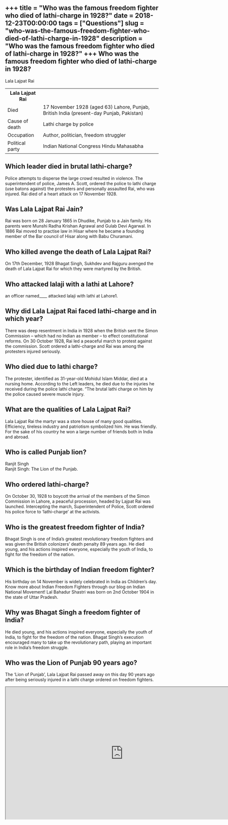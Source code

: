 +++
title = "Who was the famous freedom fighter who died of lathi-charge in 1928?"
date = 2018-12-23T00:00:00
tags = ["Questions"]
slug = "who-was-the-famous-freedom-fighter-who-died-of-lathi-charge-in-1928"
description = "Who was the famous freedom fighter who died of lathi-charge in 1928?"
+++
Who was the famous freedom fighter who died of lathi-charge in 1928?
--------------------------------------------------------------------

Lala Lajpat Rai

<table><tr><th>Lala Lajpat Rai</th></tr><tr><td>Died</td><td>17 November 1928 (aged 63) Lahore, Punjab, British India (present-day Punjab, Pakistan)</td></tr><tr><td>Cause of death</td><td>Lathi charge by police</td></tr><tr><td>Occupation</td><td>Author, politician, freedom struggler</td></tr><tr><td>Political party</td><td>Indian National Congress Hindu Mahasabha</td></tr></table>

Which leader died in brutal lathi-charge?
-----------------------------------------

Police attempts to disperse the large crowd resulted in violence. The superintendent of police, James A. Scott, ordered the police to lathi charge (use batons against) the protesters and personally assaulted Rai, who was injured. Rai died of a heart attack on 17 November 1928.

Was Lala Lajpat Rai Jain?
-------------------------

Rai was born on 28 January 1865 in Dhudike, Punjab to a Jain family. His parents were Munshi Radha Krishan Agrawal and Gulab Devi Agarwal. In 1886 Rai moved to practise law in Hisar where he became a founding member of the Bar council of Hisar along with Babu Churamani.

Who killed avenge the death of Lala Lajpat Rai?
-----------------------------------------------

On 17th December, 1928 Bhagat Singh, Sukhdev and Rajguru avenged the death of Lala Lajpat Rai for which they were martyred by the British.

Who attacked lalaji with a lathi at Lahore?
-------------------------------------------

an officer named\_\_\_\_ attacked lalaji with lathi at Lahore1.

Why did Lala Lajpat Rai faced lathi-charge and in which year?
-------------------------------------------------------------

There was deep resentment in India in 1928 when the British sent the Simon Commission – which had no Indian as member – to effect constitutional reforms. On 30 October 1928, Rai led a peaceful march to protest against the commission. Scott ordered a lathi-charge and Rai was among the protesters injured seriously.

Who died due to lathi charge?
-----------------------------

The protester, identified as 31-year-old Mohidul Islam Middar, died at a nursing home. According to the Left leaders, he died due to the injuries he received during the police lathi charge. “The brutal lathi charge on him by the police caused severe muscle injury.

What are the qualities of Lala Lajpat Rai?
------------------------------------------

Lala Lajpat Rai the martyr was a store house of many good qualities. Efficiency, tireless industry and patriotism symbolized him. He was friendly. For the sake of his country he won a large number of friends both in India and abroad.

Who is called Punjab lion?
--------------------------

Ranjit Singh  
Ranjit Singh: The Lion of the Punjab.

Who ordered lathi-charge?
-------------------------

On October 30, 1928 to boycott the arrival of the members of the Simon Commission in Lahore, a peaceful procession, headed by Lajpat Rai was launched. Intercepting the march, Superintendent of Police, Scott ordered his police force to ‘lathi-charge’ at the activists.

Who is the greatest freedom fighter of India?
---------------------------------------------

Bhagat Singh is one of India’s greatest revolutionary freedom fighters and was given the British colonizers’ death penalty 89 years ago. He died young, and his actions inspired everyone, especially the youth of India, to fight for the freedom of the nation.

Which is the birthday of Indian freedom fighter?
------------------------------------------------

His birthday on 14 November is widely celebrated in India as Children’s day. Know more about Indian Freedom Fighters through our blog on Indian National Movement! Lal Bahadur Shastri was born on 2nd October 1904 in the state of Uttar Pradesh.

Why was Bhagat Singh a freedom fighter of India?
------------------------------------------------

He died young, and his actions inspired everyone, especially the youth of India, to fight for the freedom of the nation. Bhagat Singh’s execution encouraged many to take up the revolutionary path, playing an important role in India’s freedom struggle.

Who was the Lion of Punjab 90 years ago?
----------------------------------------

The ‘Lion of Punjab’, Lala Lajpat Rai passed away on this day 90 years ago after being seriously injured in a lathi charge ordered on freedom fighters.

<iframe allow="accelerometer; autoplay; clipboard-write; encrypted-media; gyroscope; picture-in-picture" allowfullscreen="" class="__youtube_prefs__  epyt-is-override  no-lazyload" data-no-lazy="1" data-origheight="433" data-origwidth="770" data-skipgform_ajax_framebjll="" height="433" id="_ytid_14495" loading="lazy" src="https://www.youtube.com/embed/8aUWBN5L21I?enablejsapi=1&autoplay=0&cc_load_policy=0&cc_lang_pref=&iv_load_policy=1&loop=0&modestbranding=0&rel=1&fs=1&playsinline=0&autohide=2&theme=dark&color=red&controls=1&" title="YouTube player" width="770"></iframe>